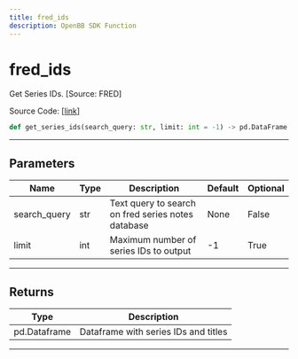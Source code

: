```yaml
---
title: fred_ids
description: OpenBB SDK Function
---
```


# fred_ids

Get Series IDs. [Source: FRED]

Source Code: [[link](https://github.com/OpenBB-finance/OpenBBTerminal/tree/main/openbb_terminal/economy/fred_model.py#L126)]
```python
def get_series_ids(search_query: str, limit: int = -1) -> pd.DataFrame
```
---
## Parameters
| Name | Type | Description | Default | Optional |
| ---- | ---- | ----------- | ------- | -------- |
| search_query | str | Text query to search on fred series notes database | None | False |
| limit | int | Maximum number of series IDs to output | -1 | True |

---
## Returns
| Type | Description |
| ---- | ----------- |
| pd.Dataframe | Dataframe with series IDs and titles |
---
